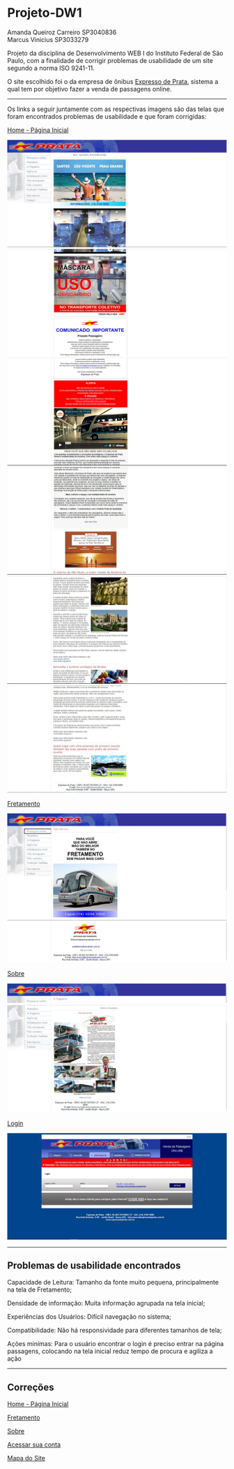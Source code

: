 # Projeto-DW1

Amanda Queiroz Carreiro SP3040836<br>
Marcus Vinicius SP3033279

Projeto da disciplina de Desenvolvimento WEB I do Instituto Federal de São Paulo, com a finalidade de corrigir  problemas de usabilidade de um site segundo a norma ISO 9241-11.

O site escolhido foi o da empresa de ônibus <a href="http://www.expressodeprata.com.br/">Expresso de Prata</a>, sistema a qual tem por objetivo fazer a venda de passagens online.

<hr>

Os links a seguir juntamente com as respectivas imagens são das telas que foram encontrados problemas de usabilidade e que foram corrigidas: 

<p><a href="http://www.expressodeprata.com.br/">Home - Página Inicial</a></p>
<img src="images/home1.JPG">
<img src="images/home2.JPG">
<img src="images/home3.JPG">
<img src="images/home4.JPG">
<img src="images/home5.JPG">
<img src="images/home6.JPG">

<p><a href="http://www.expressodeprata.com.br/fretamento.php">Fretamento</a></p>
<img src="images/fretamento1.JPG">
<img src="images/fretamento2.JPG">

<p><a href="http://www.expressodeprata.com.br/empresa.php">Sobre</a></p>
<img src="images/sobre1.JPG">
<img src="images/sobre2.JPG">

<p><a href="https://vendas.expressodeprata.com.br/cgi-bin/br5.cgi?op=hist">Login</a></p>
<img src="images/login1.JPG">


<hr>
<h2>Problemas de usabilidade encontrados</h2>
<p>Capacidade de Leitura: Tamanho da fonte muito pequena, principalmente na tela de Fretamento;</p>
<p>Densidade de informação: Muita informação agrupada na tela inicial;</p>
<p>Experiências dos Usuários: Difícil navegação no sistema;</p>
<p>Compatibilidade: Não há responsividade para diferentes tamanhos de tela;</p>
<p>Ações minímas: Para o usuário encontrar o login é preciso entrar na página passagens, colocando na tela inicial reduz tempo de procura e agiliza a ação</p>

<hr>
<h2>Correções</h2>
<p><a href="index.html">Home - Página Inicial</a></p>
<p><a href="fretamento.html">Fretamento</a></p>
<p><a href="sobre.html">Sobre</a></p>
<p><a href="login.html">Acessar sua conta</a></p>
<p><a href="mapadosite.html">Mapa do Site</a></p>
